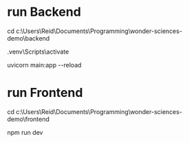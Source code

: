 # run Backend
cd c:\Users\Reid\Documents\Programming\wonder-sciences-demo\backend

.venv\Scripts\activate

uvicorn main:app --reload

# run Frontend
cd c:\Users\Reid\Documents\Programming\wonder-sciences-demo\frontend

npm run dev

